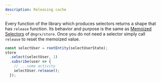 ```yaml
---
description: Releasing cache
---
```


Every function of the library which produces selectors returns a shape that has `release` function.
Its behavior and purpose is the same as
[Memoized Selectors](https://ngrx.io/guide/store/selectors#resetting-memoized-selectors) of `@ngrx/store`.
Once you do not need a selector simply call `release` to reset the memoized value.

```ts
const selectUser = rootEntity(selectUserState);
store
  .select(selectUser, 1)
  .subsribe(user => {
    // ...some activity
    selectUser.release();
  });
```
